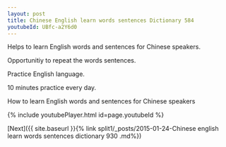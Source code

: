 ```yaml
---
layout: post
title: Chinese English learn words sentences Dictionary 584 
youtubeId: UBfc-a2Y6d0
---
```

 
 
Helps to learn English words and sentences for Chinese speakers.

Opportunitiy to repeat the words sentences. 

Practice English language. 
 
10 minutes practice every day. 
 
How to learn English words and sentences for Chinese speakers 
 
{% include youtubePlayer.html id=page.youtubeId %}
 
 
[Next]({{ site.baseurl }}{% link  split1/_posts/2015-01-24-Chinese english learn words sentences dictionary 930 .md%})
 
